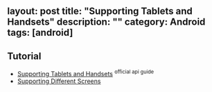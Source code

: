 layout: post
title: "Supporting Tablets and Handsets"
description: ""
category: Android
tags: [android]
---

## Tutorial

- [Supporting Tablets and Handsets](https://developer.android.com/guide/practices/tablets-and-handsets.html#Fragments) <sup>official api guide</sup>
- [Supporting Different Screens](https://developer.android.com/training/basics/supporting-devices/screens.html#create-layouts)